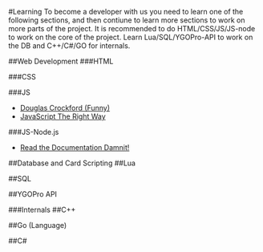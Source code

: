 #Learning
To become a developer with us you need to learn one of the following sections, and then contiune to learn more sections to work on more parts of the project. It is recommended to do HTML/CSS/JS/JS-node to work on the core of the project. Learn Lua/SQL/YGOPro-API to work on the DB and C++/C#/GO for internals.

##Web Development
###HTML

###CSS

###JS
* [Douglas Crockford (Funny)](http://www.jblotus.com/2013/01/05/my-programming-heroes-douglas-crockford/)
* [JavaScript The Right Way](http://jstherightway.org/)

###JS-Node.js
* [Read the Documentation Damnit!](http://nodejs.org/api/)

##Database and Card Scripting
##Lua

##SQL

##YGOPro API

###Internals
##C++

##Go (Language)

##C#




